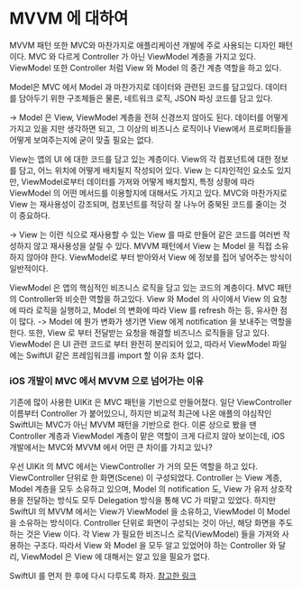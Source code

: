 # MVVM 에 대하여

MVVM 패턴 또한 MVC와 마찬가지로 애플리케이션 개발에 주로 사용되는 디자인 패턴이다. MVC 와 다르게 Controller 가 아닌 ViewModel 계층을 가지고 있다. ViewModel 또한 Controller 처럼 View 와 Model 의 중간 계층 역할을 하고 있다. 

Model은 MVC 에서 Model 과 마찬가지로 데이터와 관련된 코드를 담고있다. 데이터를 담아두기 위한 구조체들은 물론, 네트워크 로직, JSON 파싱 코드를 담고 있다.

-> Model 은 View, ViewModel 계층을 전혀 신경쓰지 않아도 된다. 데이터를 어떻게 가지고 있을 지만 생각하면 되고, 그 이상의 비즈니스 로직이나 View에서 프로퍼티들을 어떻게 보여주는지에 굳이 맞출 필요는 없다.

View는 앱의 UI 에 대한 코드를 담고 있는 계층이다. View의 각 컴포넌트에 대한 정보를 담고, 어느 위치에 어떻게 배치될지 작성되어 있다. View 는 디자인적인 요소도 있지만, ViewModel로부터 데이터를 가져와 어떻게 배치할지, 특정 상황에 따라 ViewModel 의 어떤 메서드를 이용할지에 대해서도 가지고 있다. MVC와 마찬가지로 View 는 재사용성이 강조되며, 컴포넌트를 적당히 잘 나누어 중북된 코드를 줄이는 것이 중요하다. 

-> View 는 이런 식으로 재사용할 수 있는 View 를 따로 만들어 같은 코드를 여러번 작성하지 않고 재사용성을 살릴 수 있다. MVVM 패턴에서 View 는 Model 을 직접 소유하지 않아야 한다. ViewModel로 부터 받아와서 View 에 정보를 집어 넣어주는 방식이 일반적이다.

ViewModel 은 앱의 핵심적인 비즈니스 로직을 담고 있는 코드의 계층이다. MVC 패턴의 Controller와 비슷한 역할을 하고있다. View 와 Model 의 사이에서 View 의 요청에 따라 로직을 실행하고, Model 의 변화에 따라 View 를 refresh 하는 등, 유사한 점이 많다. 
-> Model 에 뭔가 변화가 생기면 View 에게 notification 을 보내주는 역할을 한다. 또한, View 로 부터 전달받는 요청을 해결할 비즈니스 로직들을 담고 있다. ViewModel 은 UI 관련 코드로 부터 완전히 분리되어 있고, 따라서 ViewModel 파일에는 SwiftUI 같은 프레임워크를 import 할 이유 조차 없다.

### iOS 개발이 MVC 에서 MVVM 으로 넘어가는 이유

기존에 많이 사용한 UIKit 은 MVC 패턴을 기반으로 만들어졌다. 일단 ViewController 이름부터 Controller 가 붙어있으니, 하지만 비교적 최근에 나온 애플의 야심작인 SwiftUI는 MVC가 아닌 MVVM 패턴을 기반으로 한다. 이론 상으로 봤을 땐 Controller 계층과 ViewModel 계층이 맡은 역할이 크게 다르지 않아 보이는데, iOS 개발에서는 MVC와 MVVM 에서 어떤 큰 차이를 가지고 있나?

우선 UIKit 의 MVC 에서는 ViewController 가 거의 모든 역할을 하고 있다. ViewController 단위로 한 화면(Scene) 이 구성되었다. Controller 는 View 계층, Model 계층을 모두 소유하고 있으며, Model 의 notification 도, View 가 유저 상호작용을 전달하는 방식도 모두 Delegation 방식을 통해 VC 가 떠맡고 있었다. 하지만 SwiftUI 의 MVVM 에서는 View가 ViewModel 을 소유하고, ViewModel 이 Model 을 소유하는 방식이다. Controller 단위로 화면이 구성되는 것이 아닌, 해당 화면을 주도하는 것은 View 이다. 각 View 가 필요한 비즈니스 로직(ViewModel) 들을 가져와 사용하는 구조다. 따라서 View 와 Model 을 모두 알고 있었어야 하는 Controller 와 달리, ViewModel 은 View 에 대해서는 알고 있을 필요가 없다.

SwiftUI 를 먼저 한 후에 다시 다루도록 하자.
[참고한 링크](https://medium.com/hcleedev/ios-swiftui%EC%9D%98-mvvm-%ED%8C%A8%ED%84%B4%EA%B3%BC-mvc%EC%99%80%EC%9D%98-%EB%B9%84%EA%B5%90-8662c96353cc)
